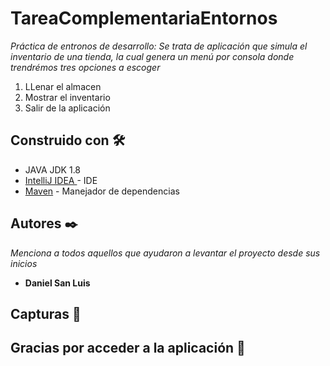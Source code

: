 # TareaComplementariaEntornos

_Práctica de entronos de desarrollo: Se trata de aplicación que simula el inventario de una tienda, 
la cual genera un menú por consola donde trendrémos tres opciones a escoger_
1) LLenar el almacen
2) Mostrar el inventario
3) Salir de la aplicación


## Construido con 🛠️

* JAVA JDK 1.8
* [IntelliJ IDEA ](https://www.jetbrains.com/es-es/idea/) - IDE
* [Maven](https://maven.apache.org/) - Manejador de dependencias



## Autores ✒️

_Menciona a todos aquellos que ayudaron a levantar el proyecto desde sus inicios_

* **Daniel San Luis** 


## Capturas 📌




## Gracias por acceder a la aplicación 🎁

